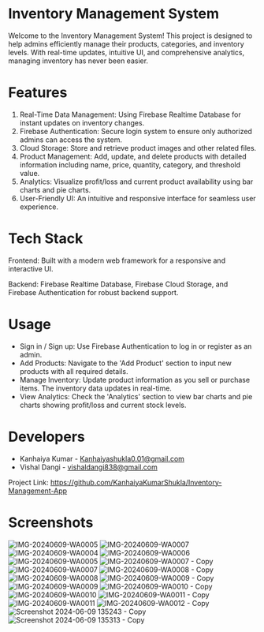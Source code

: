
# Inventory Management System
Welcome to the Inventory Management System! This project is designed to help admins efficiently manage their products, categories, and inventory levels. With real-time updates, intuitive UI, and comprehensive analytics, managing inventory has never been easier.

# Features
1. Real-Time Data Management: Using Firebase Realtime Database for instant updates on inventory changes.
2. Firebase Authentication: Secure login system to ensure only authorized admins can access the system.
3. Cloud Storage: Store and retrieve product images and other related files.
4. Product Management: Add, update, and delete products with detailed information including name, price, quantity, category, and threshold value.
5. Analytics: Visualize profit/loss and current product availability using bar charts and pie charts.
6. User-Friendly UI: An intuitive and responsive interface for seamless user experience.
# Tech Stack
Frontend: Built with a modern web framework for a responsive and interactive UI.

Backend: Firebase Realtime Database, Firebase Cloud Storage, and Firebase Authentication for robust backend support.

# Usage
* Sign in / Sign up: Use Firebase Authentication to log in or register as an admin.
* Add Products: Navigate to the 'Add Product' section to input new products with all required details.
* Manage Inventory: Update product information as you sell or purchase items. The inventory data updates in real-time.
* View Analytics: Check the 'Analytics' section to view bar charts and pie charts showing profit/loss and current stock levels.

# Developers
* Kanhaiya Kumar - Kanhaiyashukla0.01@gmail.com
* Vishal Dangi - vishaldangi838@gmail.com

Project Link: https://github.com/KanhaiyaKumarShukla/Inventory-Management-App





# Screenshots



![IMG-20240609-WA0005](https://github.com/KanhaiyaKumarShukla/Inventory-Management-App/assets/148223010/2d6c3be8-17b8-4b51-abb6-1ab59bb81720)
![IMG-20240609-WA0007](https://github.com/KanhaiyaKumarShukla/Inventory-Management-App/assets/148223010/9e181a90-23fc-430c-bccd-cb699f2d2d76)
![IMG-20240609-WA0004](https://github.com/KanhaiyaKumarShukla/Inventory-Management-App/assets/148223010/82abe69c-62d0-4b3e-8dd5-5098f205b540)
![IMG-20240609-WA0006](https://github.com/KanhaiyaKumarShukla/Inventory-Management-App/assets/148223010/7ea5ac27-bfcc-4f37-8bd7-712ab5946a72)
![IMG-20240609-WA0005](https://github.com/KanhaiyaKumarShukla/Inventory-Management-App/assets/148223010/9964b8ec-5fd7-43f0-8851-45ea25e83cd7)
![IMG-20240609-WA0007 - Copy](https://github.com/KanhaiyaKumarShukla/Inventory-Management-App/assets/148223010/fc5d69ed-6600-4452-8143-2887444d326a)
![IMG-20240609-WA0007](https://github.com/KanhaiyaKumarShukla/Inventory-Management-App/assets/148223010/f1a6e4d1-69d6-442c-9e08-37b1f6eeb607)
![IMG-20240609-WA0008 - Copy](https://github.com/KanhaiyaKumarShukla/Inventory-Management-App/assets/148223010/5a41d048-c36b-482d-9c5d-3fcba3c71311)
![IMG-20240609-WA0008](https://github.com/KanhaiyaKumarShukla/Inventory-Management-App/assets/148223010/e9f7a82c-9280-4230-8855-3fd1b715beb7)
![IMG-20240609-WA0009 - Copy](https://github.com/KanhaiyaKumarShukla/Inventory-Management-App/assets/148223010/42035930-8a5f-4fd2-95d1-da42272ea9e4)
![IMG-20240609-WA0009](https://github.com/KanhaiyaKumarShukla/Inventory-Management-App/assets/148223010/527f0924-c2c2-4ae5-ad0a-af45fc484772)
![IMG-20240609-WA0010 - Copy](https://github.com/KanhaiyaKumarShukla/Inventory-Management-App/assets/148223010/090af06a-ca03-4428-9a5e-6543f8e9f11a)
![IMG-20240609-WA0010](https://github.com/KanhaiyaKumarShukla/Inventory-Management-App/assets/148223010/63dec887-063e-4327-b39d-095ba037fdcf)
![IMG-20240609-WA0011 - Copy](https://github.com/KanhaiyaKumarShukla/Inventory-Management-App/assets/148223010/6a0e1bbf-6b25-436e-9d6d-a7b5b0bcac5e)
![IMG-20240609-WA0011](https://github.com/KanhaiyaKumarShukla/Inventory-Management-App/assets/148223010/13f1d431-d7da-4c00-8c65-6b0bec8a4d49)
![IMG-20240609-WA0012 - Copy](https://github.com/KanhaiyaKumarShukla/Inventory-Management-App/assets/148223010/4b146ea7-65d1-4a2d-8007-f85676ea72a5)
![Screenshot 2024-06-09 135243 - Copy](https://github.com/KanhaiyaKumarShukla/Inventory-Management-App/assets/148223010/590c1142-9f1c-4a79-80df-c9835143b296)
![Screenshot 2024-06-09 135313 - Copy](https://github.com/KanhaiyaKumarShukla/Inventory-Management-App/assets/148223010/14619c8c-2c3a-4436-8e84-0a56d2bb2f0e)
